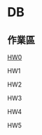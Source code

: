 # DB
## 作業區
[HW0](https://drive.google.com/file/d/16ICtMQfo1wek4Ll72vzD6suPTJ0gNqfw/view?usp=sharing)

HW1

HW2

HW3

HW4

HW5
